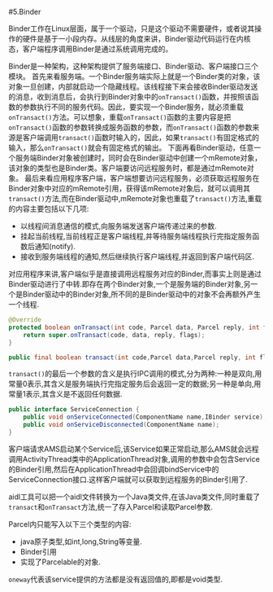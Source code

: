 #5.Binder

Binder工作在Linux层面，属于一个驱动，只是这个驱动不需要硬件，或者说其操作的硬件是基于一小段内存。从线层的角度来讲，Binder驱动代码运行在内核态，客户端程序调用Binder是通过系统调用完成的。

Binder是一种架构，这种架构提供了服务端接口、Binder驱动、客户端接口三个模块。
首先来看服务端。一个Binder服务端实际上就是一个Binder类的对象，该对象一旦创建，内部就启动一个隐藏线程。该线程接下来会接收Binder驱动发送的消息，收到消息后，会执行到Binder对象中的``onTransact()``函数，并按照该函数的参数执行不同的服务代码。因此，要实现一个Binder服务，就必须重载``onTransact()``方法。可以想象，重载``onTransact()``函数的主要内容是把``onTransact()``函数的参数转换成服务函数的参数，而``onTransact()``函数的参数来源是客户端调用``transact()``函数时输入的，因此，如果``transact()``有固定格式的输入，那么``onTransact()``就会有固定格式的输出。
下面再看Binder驱动，任意一个服务端Binder对象被创建时，同时会在Binder驱动中创建一个mRemote对象，该对象的类型也是Binder类。客户端要访问远程服务时，都是通过mRemote对象。
最后来看应用程序客户端，客户端想要访问远程服务，必须获取远程服务在Binder对象中对应的mRemote引用，获得该mRemote对象后，就可以调用其``transact()``方法,而在Binder驱动中,mRemote对象也重载了``transact()``方法,重载的内容主要包括以下几项:

+ 以线程间消息通信的模式,向服务端发送客户端传递过来的参数.
+ 挂起当前线程,当前线程正是客户端线程,并等待服务端线程执行完指定服务函数后通知(notify).
+ 接收到服务端线程的通知,然后继续执行客户端线程,并返回到客户端代码区.

对应用程序来讲,客户端似乎是直接调用远程服务对应的Binder,而事实上则是通过Binder驱动进行了中转.即存在两个Binder对象,一个是服务端的Binder对象,另一个是Binder驱动中的Binder对象,所不同的是Binder驱动中的对象不会再额外产生一个线程.

```java
@Override
protected boolean onTransact(int code, Parcel data, Parcel reply, int flags) throws RemoteException {
    return super.onTransact(code, data, reply, flags);
}
```

```java
public final boolean transact(int code,Parcel data,Parcel reply, int flags){}
```

``transact()``的最后一个参数的含义是执行IPC调用的模式,分为两种:一种是双向,用常量0表示,其含义是服务端执行完指定服务后会返回一定的数据;另一种是单向,用常量1表示,其含义是不返回任何数据.

```java
public interface ServiceConnection {
    public void onServiceConnected(ComponentName name,IBinder service);
    public void onServiceDisconnected(ComponentName name);
}
```

客户端请求AMS启动某个Service后,该Service如果正常启动,那么AMS就会远程调用ActivityThread类中的ApplicationThread对象,调用的参数中会包含Service的Binder引用,然后在ApplicationThread中会回调bindService中的ServiceConnection接口.这样客户端就可以获取到远程服务的Binder引用了.

aidl工具可以把一个aidl文件转换为一个Java类文件,在该Java类文件,同时重载了``transact``和``onTransact``方法,统一了存入Parcel和读取Parcel参数.

Parcel内只能写入以下三个类型的内容:

+ java原子类型,如int,long,String等变量.
+ Binder引用
+ 实现了Parcelable的对象.

``oneway``代表该service提供的方法都是没有返回值的,即都是void类型.
